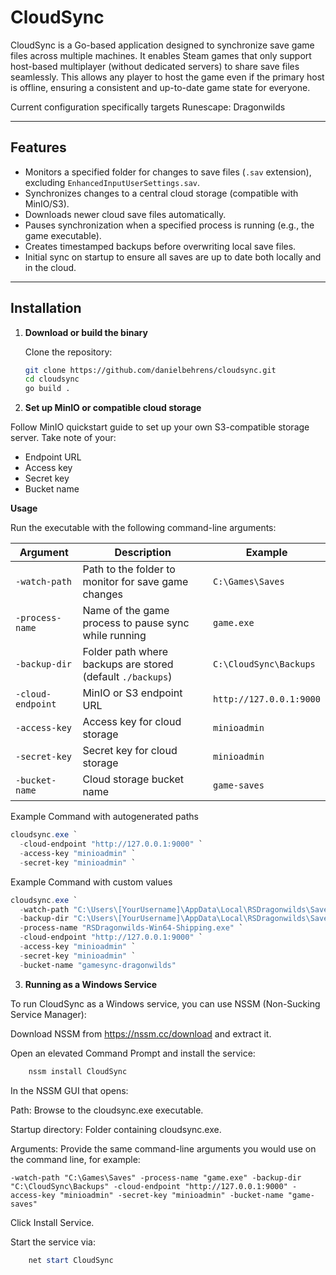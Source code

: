 # CloudSync

CloudSync is a Go-based application designed to synchronize save game files across multiple machines. It enables Steam games that only support host-based multiplayer (without dedicated servers) to share save files seamlessly. This allows any player to host the game even if the primary host is offline, ensuring a consistent and up-to-date game state for everyone.

Current configuration specifically targets Runescape: Dragonwilds

---

## Features

- Monitors a specified folder for changes to save files (`.sav` extension), excluding `EnhancedInputUserSettings.sav`.
- Synchronizes changes to a central cloud storage (compatible with MinIO/S3).
- Downloads newer cloud save files automatically.
- Pauses synchronization when a specified process is running (e.g., the game executable).
- Creates timestamped backups before overwriting local save files.
- Initial sync on startup to ensure all saves are up to date both locally and in the cloud.

---

## Installation

1. **Download or build the binary**

   Clone the repository:

   ```bash
   git clone https://github.com/danielbehrens/cloudsync.git
   cd cloudsync
   go build .

2. **Set up MinIO or compatible cloud storage**

Follow MinIO quickstart guide to set up your own S3-compatible storage server. Take note of your:

- Endpoint URL
- Access key
- Secret key
- Bucket name

**Usage**

Run the executable with the following command-line arguments:

| Argument        | Description                                                 | Example                         |
|-----------------|-------------------------------------------------------------|---------------------------------|
| `-watch-path`   | Path to the folder to monitor for save game changes         | `C:\Games\Saves`                |
| `-process-name` | Name of the game process to pause sync while running        | `game.exe`                     |
| `-backup-dir`   | Folder path where backups are stored (default `./backups`)  | `C:\CloudSync\Backups`          |
| `-cloud-endpoint` | MinIO or S3 endpoint URL                                  | `http://127.0.0.1:9000`         |
| `-access-key`   | Access key for cloud storage                                 | `minioadmin`                    |
| `-secret-key`   | Secret key for cloud storage                                 | `minioadmin`                    |
| `-bucket-name`  | Cloud storage bucket name                                   | `game-saves`                    |


Example Command with autogenerated paths

```powershell
cloudsync.exe `
  -cloud-endpoint "http://127.0.0.1:9000" `
  -access-key "minioadmin" `
  -secret-key "minioadmin" `
```

Example Command with custom values

```powershell
cloudsync.exe `
  -watch-path "C:\Users\[YourUsername]\AppData\Local\RSDragonwilds\Saved\SaveGames" `
  -backup-dir "C:\Users\[YourUsername]\AppData\Local\RSDragonwilds\Saved\SaveGames\Backups" `
  -process-name "RSDragonwilds-Win64-Shipping.exe" `
  -cloud-endpoint "http://127.0.0.1:9000" `
  -access-key "minioadmin" `
  -secret-key "minioadmin" `
  -bucket-name "gamesync-dragonwilds"
```


3. **Running as a Windows Service**

To run CloudSync as a Windows service, you can use NSSM (Non-Sucking Service Manager):

Download NSSM from https://nssm.cc/download and extract it.

Open an elevated Command Prompt and install the service:

```powershell
    nssm install CloudSync
```

In the NSSM GUI that opens:

Path: Browse to the cloudsync.exe executable.

Startup directory: Folder containing cloudsync.exe.

Arguments: Provide the same command-line arguments you would use on the command line, for example:

    -watch-path "C:\Games\Saves" -process-name "game.exe" -backup-dir "C:\CloudSync\Backups" -cloud-endpoint "http://127.0.0.1:9000" -access-key "minioadmin" -secret-key "minioadmin" -bucket-name "game-saves"

Click Install Service.

Start the service via:

```powershell
    net start CloudSync
```
